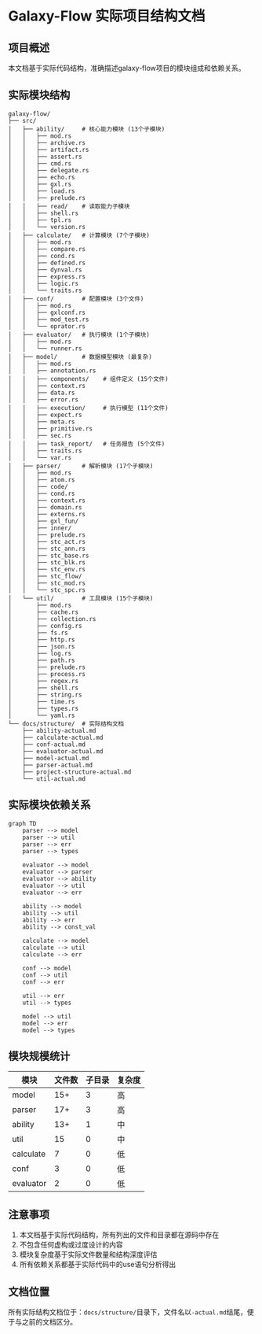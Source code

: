 # Galaxy-Flow 实际项目结构文档

## 项目概述

本文档基于实际代码结构，准确描述galaxy-flow项目的模块组成和依赖关系。

## 实际模块结构

```
galaxy-flow/
├── src/
│   ├── ability/     # 核心能力模块 (13个子模块)
│   │   ├── mod.rs
│   │   ├── archive.rs
│   │   ├── artifact.rs
│   │   ├── assert.rs
│   │   ├── cmd.rs
│   │   ├── delegate.rs
│   │   ├── echo.rs
│   │   ├── gxl.rs
│   │   ├── load.rs
│   │   ├── prelude.rs
│   │   ├── read/    # 读取能力子模块
│   │   ├── shell.rs
│   │   ├── tpl.rs
│   │   └── version.rs
│   ├── calculate/   # 计算模块 (7个子模块)
│   │   ├── mod.rs
│   │   ├── compare.rs
│   │   ├── cond.rs
│   │   ├── defined.rs
│   │   ├── dynval.rs
│   │   ├── express.rs
│   │   ├── logic.rs
│   │   └── traits.rs
│   ├── conf/        # 配置模块 (3个文件)
│   │   ├── mod.rs
│   │   ├── gxlconf.rs
│   │   ├── mod_test.rs
│   │   └── oprator.rs
│   ├── evaluator/   # 执行模块 (1个子模块)
│   │   ├── mod.rs
│   │   └── runner.rs
│   ├── model/       # 数据模型模块 (最复杂)
│   │   ├── mod.rs
│   │   ├── annotation.rs
│   │   ├── components/    # 组件定义 (15个文件)
│   │   ├── context.rs
│   │   ├── data.rs
│   │   ├── error.rs
│   │   ├── execution/     # 执行模型 (11个文件)
│   │   ├── expect.rs
│   │   ├── meta.rs
│   │   ├── primitive.rs
│   │   ├── sec.rs
│   │   ├── task_report/   # 任务报告 (5个文件)
│   │   ├── traits.rs
│   │   └── var.rs
│   ├── parser/      # 解析模块 (17个子模块)
│   │   ├── mod.rs
│   │   ├── atom.rs
│   │   ├── code/
│   │   ├── cond.rs
│   │   ├── context.rs
│   │   ├── domain.rs
│   │   ├── externs.rs
│   │   ├── gxl_fun/
│   │   ├── inner/
│   │   ├── prelude.rs
│   │   ├── stc_act.rs
│   │   ├── stc_ann.rs
│   │   ├── stc_base.rs
│   │   ├── stc_blk.rs
│   │   ├── stc_env.rs
│   │   ├── stc_flow/
│   │   ├── stc_mod.rs
│   │   └── stc_spc.rs
│   └── util/        # 工具模块 (15个子模块)
│       ├── mod.rs
│       ├── cache.rs
│       ├── collection.rs
│       ├── config.rs
│       ├── fs.rs
│       ├── http.rs
│       ├── json.rs
│       ├── log.rs
│       ├── path.rs
│       ├── prelude.rs
│       ├── process.rs
│       ├── regex.rs
│       ├── shell.rs
│       ├── string.rs
│       ├── time.rs
│       ├── types.rs
│       └── yaml.rs
└── docs/structure/  # 实际结构文档
    ├── ability-actual.md
    ├── calculate-actual.md
    ├── conf-actual.md
    ├── evaluator-actual.md
    ├── model-actual.md
    ├── parser-actual.md
    ├── project-structure-actual.md
    └── util-actual.md
```

## 实际模块依赖关系

```mermaid
graph TD
    parser --> model
    parser --> util
    parser --> err
    parser --> types
    
    evaluator --> model
    evaluator --> parser
    evaluator --> ability
    evaluator --> util
    evaluator --> err
    
    ability --> model
    ability --> util
    ability --> err
    ability --> const_val
    
    calculate --> model
    calculate --> util
    calculate --> err
    
    conf --> model
    conf --> util
    conf --> err
    
    util --> err
    util --> types
    
    model --> util
    model --> err
    model --> types
```

## 模块规模统计

| 模块 | 文件数 | 子目录 | 复杂度 |
|------|--------|--------|--------|
| model | 15+ | 3 | 高 |
| parser | 17+ | 3 | 高 |
| ability | 13+ | 1 | 中 |
| util | 15 | 0 | 中 |
| calculate | 7 | 0 | 低 |
| conf | 3 | 0 | 低 |
| evaluator | 2 | 0 | 低 |

## 注意事项

1. 本文档基于实际代码结构，所有列出的文件和目录都在源码中存在
2. 不包含任何虚构或过度设计的内容
3. 模块复杂度基于实际文件数量和结构深度评估
4. 所有依赖关系都基于实际代码中的use语句分析得出

## 文档位置

所有实际结构文档位于：`docs/structure/`目录下，文件名以`-actual.md`结尾，便于与之前的文档区分。